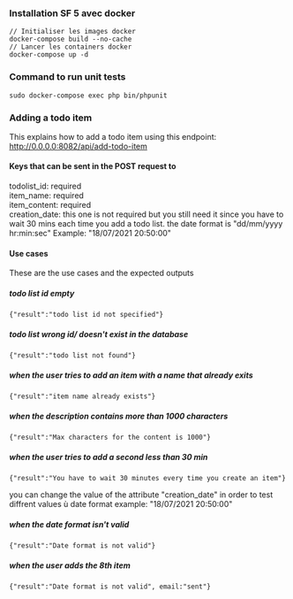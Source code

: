 ### Installation SF 5 avec docker
```
// Initialiser les images docker
docker-compose build --no-cache
// Lancer les containers docker
docker-compose up -d
```

### Command to run unit tests
```
sudo docker-compose exec php bin/phpunit
```
### Adding a todo item
This explains how to add a todo item using this endpoint: http://0.0.0.0:8082/api/add-todo-item
#### Keys that can be sent in the POST request to 
todolist_id: required  
item_name: required  
item_content: required  
creation_date: this one is not required but you still need it since you have to wait 30 mins each time you add a todo list. the date format is "dd/mm/yyyy hr:min:sec" 
Example: "18/07/2021 20:50:00"  
#### Use cases
These are the use cases and the expected outputs

##### todo list id empty
```
{"result":"todo list id not specified"}
```
##### todo list wrong id/ doesn't exist in the database

```
{"result":"todo list not found"}
```
##### when the user tries to add an item with a name that already exits
```
{"result":"item name already exists"}
```
##### when the description contains more than 1000 characters
```
{"result":"Max characters for the content is 1000"}
```
##### when the user tries to add a second less than 30 min
```
{"result":"You have to wait 30 minutes every time you create an item"}
```
you can change the value of the attribute "creation_date" in order to test diffrent values ù
date format example: "18/07/2021 20:50:00"

##### when the date format isn't valid
```
{"result":"Date format is not valid"}
```
##### when the user adds the 8th item
```
{"result":"Date format is not valid", email:"sent"}
```



